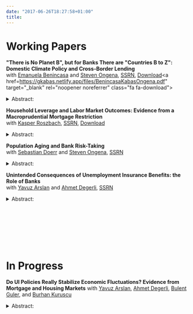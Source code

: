 ```yaml
---
date: "2017-06-26T18:27:58+01:00"
title: 
---
```

# Working Papers 

**"There is No Planet B", but for Banks There are "Countries B to Z": Domestic Climate Policy and Cross-Border Lending**<br>
with [Emanuela Benincasa](https://emanuelabenincasa.wordpress.com/) and [Steven Ongena](https://sites.google.com/site/stevenongena/), [SSRN](https://papers.ssrn.com/sol3/papers.cfm?abstract_id=4075737), [Download](https://gkabas.netlify.app/files/BenincasaKabasOngena.pdf)<a href=https://gkabas.netlify.app/files/BenincasaKabasOngena.pdf" target="_blank" rel="noopener noreferrer" class="fa fa-download"></a> <details><summary>Abstract: </summary>
We provide evidence that banks increase cross-border lending in response to higher climate policy stringency in their home countries. Saturating with granular set of fixed effects and including a rich set of control variables, we show that the increase in cross-border lending is not driven by loan demand and/or other bank home country characteristics. In line with banks use cross-border lending as a regulatory arbitrage tool, the increase in cross-border lending occurs only if banks' home countries have more stringent climate policy compared to their borrowers' countries. The effect is stronger for large, lowly capitalized banks with high NPL ratios and for banks with more experience in cross-border lending. Our results suggest that without a global cooperation, cross-border lending can be a channel that reduces the effectiveness of climate policies.</details>



**Household Leverage and Labor Market Outcomes: Evidence from a Macroprudential Mortgage Restriction**<br>
with [Kasper Roszbach](https://sites.google.com/view/kasperroszbach), [SSRN](https://papers.ssrn.com/sol3/papers.cfm?abstract_id=3835232), [Download](https://gkabas.netlify.app/files/KabasRoszbach2021.pdf)<details><summary>Abstract: </summary>Does households' leverage matter for their job search, matching in the labor market, and wages? To answer this question we exploit a loan-to-value ratio restriction in Norway that exogenously reduces household leverage and a sample of displaced workers who lost their jobs due to mass layoffs. We find that a reduction in leverage improves the starting wages of displaced workers. Lower leverage allows workers to prolong their unemployment duration, find jobs in higher paying firms, and switch into new occupations and industries. The positive effects are long-lasting and more pronounced for young and higher educated workers. Our results indicate that policies aimed at limiting households' leverage have the potential to substantially improve their labor market outcomes by reducing the frictions that leverage creates in the job search.</details>



**Population Aging and Bank Risk-Taking**<br>
with [Sebastian Doerr](https://www.bis.org/author/sebastian_doerr.htm) and [Steven Ongena](https://sites.google.com/site/stevenongena/), [SSRN](https://papers.ssrn.com/sol3/papers.cfm?abstract_id=3430184)<details><summary>Abstract: </summary>
Does population aging affect bank lending? To answer this question we exploit geographic variation in population aging across U.S. counties to provide the first evidence on its impact on bank risk-taking. We find that banks more exposed to aging counties experience deposit inflows due to seniors' higher savings rate. They consequently extend more credit, but relax lending standards: Loan-to-income ratios increase and application rejection rates decline. Exposed banks also see a sharper rise in nonperforming loans during downturns, suggesting that population aging may lead to financial instability. These results are in line with an increase in savings and a decline in investment opportunities induced by population aging.</details>




**Unintended Consequences of Unemployment Insurance Benefits: the Role of Banks**<br>
with [Yavuz Arslan](https://yavuzarslan.org/) and [Ahmet Degerli](https://sites.google.com/view/ahmetdegerli/home), [SSRN](https://papers.ssrn.com/sol3/papers.cfm?abstract_id=3280437)<details><summary>Abstract: </summary>
We use disaggregated U.S. data and a border discontinuity design to show that more generous unemployment insurance (UI) policies lower bank deposits. We test several channels that could explain this decline and find evidence consistent with households lowering their precautionary savings. Since deposits are the largest and most stable source of funding for banks, the decrease in deposits affects bank lending. Banks that raise deposits in states with generous UI policies squeeze their small business lending. Furthermore, counties that are served by these banks experience a higher unemployment rate and lower wage growth.</details>

<br> </br>
<br> </br>
<br> </br>

# In Progress


**Do UI Policies Really Stabilize Economic Fluctuations? Evidence from Mortgage and Housing Markets**
with [Yavuz Arslan](https://yavuzarslan.org/), [Ahmet Degerli](https://sites.google.com/view/ahmetdegerli/home), [Bulent Guler](https://bguler.pages.iu.edu/), and [Burhan Kuruscu](https://sites.google.com/site/bkuruscu/research)<details><summary>Abstract: </summary>
We question the predominantly held view that unemployment insurance (UI) policies automatically stabilize economic fluctuations. We argue that, while UI policies may stabilize downturns ex-post, ex-ante it amplifies the upswings. As a result, in many cases, such policies may increase the volatility. The underlying mechanism is that when UI benefits become more generous left tail income risk declines. As a result household reduce their savings and increase borrowing. In particular, we show that down payment ratios decline, mortgage credit volume, hence household leverage increases. As households demand more credit, the size of bank assets, in particular the size of mortgage portfolio increases. The weakening of balance sheet strength in return increases the vulnerability to shocks that works against the stabilization effects UI benefits. On top of these, more generous UI benefits enable consumers to increase their debt more during favorable times. As a result booms get amplified with higher UI benefits.</details>
